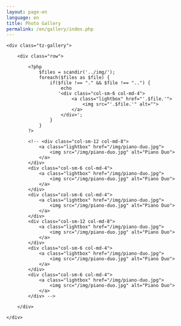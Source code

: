 ```yaml
---
layout: page-en
language: en
title: Photo Gallery
permalink: /en/gallery/index.php
---
```


<div class="container gallery-container">

    <div class="tz-gallery">

        <div class="row">

        	<?php
			    $files = scandir('../img/');
			    foreach($files as $file) {
			        if($file !== "." && $file !== "..") {
			            echo 
			           '<div class="col-sm-6 col-md-4">
				            <a class="lightbox" href="'.$file.'">
					            <img src="'.$file.'" alt="">
				            </a>
			            </div>';
			        }
			    }
			?>

            <!-- <div class="col-sm-12 col-md-8">
                <a class="lightbox" href="/img/piano-duo.jpg">
                    <img src="/img/piano-duo.jpg" alt="Piano Duo">
                </a>
            </div>
            <div class="col-sm-6 col-md-4">
                <a class="lightbox" href="/img/piano-duo.jpg">
                    <img src="/img/piano-duo.jpg" alt="Piano Duo">
                </a>
            </div>
            <div class="col-sm-6 col-md-4">
                <a class="lightbox" href="/img/piano-duo.jpg">
                    <img src="/img/piano-duo.jpg" alt="Piano Duo">
                </a>
            </div>
            <div class="col-sm-12 col-md-8">
                <a class="lightbox" href="/img/piano-duo.jpg">
                    <img src="/img/piano-duo.jpg" alt="Piano Duo">
                </a>
            </div>
            <div class="col-sm-6 col-md-4">
                <a class="lightbox" href="/img/piano-duo.jpg">
                    <img src="/img/piano-duo.jpg" alt="Piano Duo">
                </a>
            </div> 
            <div class="col-sm-6 col-md-4">
                <a class="lightbox" href="/img/piano-duo.jpg">
                    <img src="/img/piano-duo.jpg" alt="Piano Duo">
                </a>
            </div> -->

        </div>

    </div>

</div>

<script src="https://cdnjs.cloudflare.com/ajax/libs/baguettebox.js/1.8.1/baguetteBox.min.js"></script>
<script>
    baguetteBox.run('.tz-gallery');
</script>